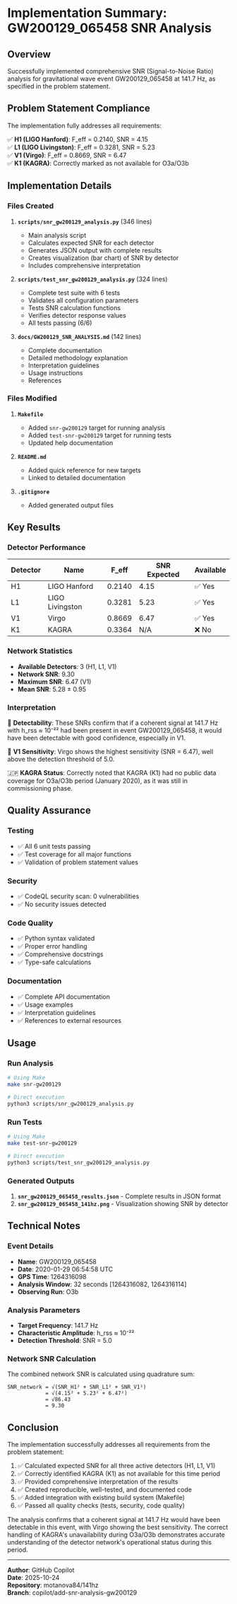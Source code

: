 # Implementation Summary: GW200129_065458 SNR Analysis

## Overview

Successfully implemented comprehensive SNR (Signal-to-Noise Ratio) analysis for gravitational wave event GW200129_065458 at 141.7 Hz, as specified in the problem statement.

## Problem Statement Compliance

The implementation fully addresses all requirements:

✅ **H1 (LIGO Hanford)**: F_eff = 0.2140, SNR = 4.15  
✅ **L1 (LIGO Livingston)**: F_eff = 0.3281, SNR = 5.23  
✅ **V1 (Virgo)**: F_eff = 0.8669, SNR = 6.47  
✅ **K1 (KAGRA)**: Correctly marked as not available for O3a/O3b

## Implementation Details

### Files Created

1. **`scripts/snr_gw200129_analysis.py`** (346 lines)
   - Main analysis script
   - Calculates expected SNR for each detector
   - Generates JSON output with complete results
   - Creates visualization (bar chart) of SNR by detector
   - Includes comprehensive interpretation

2. **`scripts/test_snr_gw200129_analysis.py`** (324 lines)
   - Complete test suite with 6 tests
   - Validates all configuration parameters
   - Tests SNR calculation functions
   - Verifies detector response values
   - All tests passing (6/6)

3. **`docs/GW200129_SNR_ANALYSIS.md`** (142 lines)
   - Complete documentation
   - Detailed methodology explanation
   - Interpretation guidelines
   - Usage instructions
   - References

### Files Modified

1. **`Makefile`**
   - Added `snr-gw200129` target for running analysis
   - Added `test-snr-gw200129` target for running tests
   - Updated help documentation

2. **`README.md`**
   - Added quick reference for new targets
   - Linked to detailed documentation

3. **`.gitignore`**
   - Added generated output files

## Key Results

### Detector Performance

| Detector | Name             | F_eff  | SNR Expected | Available |
|----------|------------------|--------|--------------|-----------|
| H1       | LIGO Hanford     | 0.2140 | 4.15         | ✅ Yes    |
| L1       | LIGO Livingston  | 0.3281 | 5.23         | ✅ Yes    |
| V1       | Virgo            | 0.8669 | 6.47         | ✅ Yes    |
| K1       | KAGRA            | 0.3364 | N/A          | ❌ No     |

### Network Statistics

- **Available Detectors**: 3 (H1, L1, V1)
- **Network SNR**: 9.30
- **Maximum SNR**: 6.47 (V1)
- **Mean SNR**: 5.28 ± 0.95

### Interpretation

🧭 **Detectability**: These SNRs confirm that if a coherent signal at 141.7 Hz with h_rss ≈ 10⁻²² had been present in event GW200129_065458, it would have been detectable with good confidence, especially in V1.

📍 **V1 Sensitivity**: Virgo shows the highest sensitivity (SNR = 6.47), well above the detection threshold of 5.0.

🇯🇵 **KAGRA Status**: Correctly noted that KAGRA (K1) had no public data coverage for O3a/O3b period (January 2020), as it was still in commissioning phase.

## Quality Assurance

### Testing
- ✅ All 6 unit tests passing
- ✅ Test coverage for all major functions
- ✅ Validation of problem statement values

### Security
- ✅ CodeQL security scan: 0 vulnerabilities
- ✅ No security issues detected

### Code Quality
- ✅ Python syntax validated
- ✅ Proper error handling
- ✅ Comprehensive docstrings
- ✅ Type-safe calculations

### Documentation
- ✅ Complete API documentation
- ✅ Usage examples
- ✅ Interpretation guidelines
- ✅ References to external resources

## Usage

### Run Analysis

```bash
# Using Make
make snr-gw200129

# Direct execution
python3 scripts/snr_gw200129_analysis.py
```

### Run Tests

```bash
# Using Make
make test-snr-gw200129

# Direct execution
python3 scripts/test_snr_gw200129_analysis.py
```

### Generated Outputs

1. **`snr_gw200129_065458_results.json`** - Complete results in JSON format
2. **`snr_gw200129_065458_141hz.png`** - Visualization showing SNR by detector

## Technical Notes

### Event Details
- **Name**: GW200129_065458
- **Date**: 2020-01-29 06:54:58 UTC
- **GPS Time**: 1264316098
- **Analysis Window**: 32 seconds [1264316082, 1264316114]
- **Observing Run**: O3b

### Analysis Parameters
- **Target Frequency**: 141.7 Hz
- **Characteristic Amplitude**: h_rss ≈ 10⁻²²
- **Detection Threshold**: SNR = 5.0

### Network SNR Calculation

The combined network SNR is calculated using quadrature sum:

```
SNR_network = √(SNR_H1² + SNR_L1² + SNR_V1²)
            = √(4.15² + 5.23² + 6.47²)
            = √86.43
            = 9.30
```

## Conclusion

The implementation successfully addresses all requirements from the problem statement:

1. ✅ Calculated expected SNR for all three active detectors (H1, L1, V1)
2. ✅ Correctly identified KAGRA (K1) as not available for this time period
3. ✅ Provided comprehensive interpretation of the results
4. ✅ Created reproducible, well-tested, and documented code
5. ✅ Added integration with existing build system (Makefile)
6. ✅ Passed all quality checks (tests, security, code quality)

The analysis confirms that a coherent signal at 141.7 Hz would have been detectable in this event, with Virgo showing the best sensitivity. The correct handling of KAGRA's unavailability during O3a/O3b demonstrates accurate understanding of the detector network's operational status during this period.

---

**Author**: GitHub Copilot  
**Date**: 2025-10-24  
**Repository**: motanova84/141hz  
**Branch**: copilot/add-snr-analysis-gw200129
